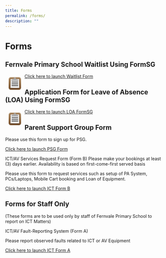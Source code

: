 ```yaml
---
title: Forms
permalink: /forms/
description: ""
---
```

# Forms

## Fernvale Primary School Waitlist Using FormSG

 <img src="/images/Forms-Icon.png" style="width:8%; float:left;padding:11px"> <a href="https://go.gov.sg/fvps-waitlist" target="_blank">Click here to launch Waitlist Form</a>


## Application Form for Leave of Absence (LOA) Using FormSG

 <img src="/images/Forms-Icon.png" style="width:8%; float:left;padding:11px"> <a href="https://go.gov.sg/fvps-loa" target="_blank">Click here to launch LOA FormSG</a>

## Parent Support Group Form

Please use this form to sign up for PSG.  
  
[Click here to launch PSG Form](https://go.gov.sg/fvps-psg-signup)  
  

ICT/AV Services Request Form (Form B)    Please make your bookings at least (3) days earlier. Availability is based on first-come-first served basis 


Please use this form to request services such as setup of PA System, PCs/Laptops, Mobile Cart booking and Loan of Equipment.&nbsp;&nbsp; &nbsp; &nbsp;  

[Click here to launch ICT Form&nbsp;B](http://forms.cwp.gov.sg/fernvalepri/FormVOATA)  

  

## Forms for Staff Only


(These forms are to be used only by staff of Fernvale Primary School to report on ICT Matters)


ICT/AV Fault-Reporting System&nbsp;(Form A)


Please report observed faults related to ICT or AV Equipment

[Click here to launch ICT Form A](https://forms.cwp.gov.sg/fernvalepri/FormKQOJ8)